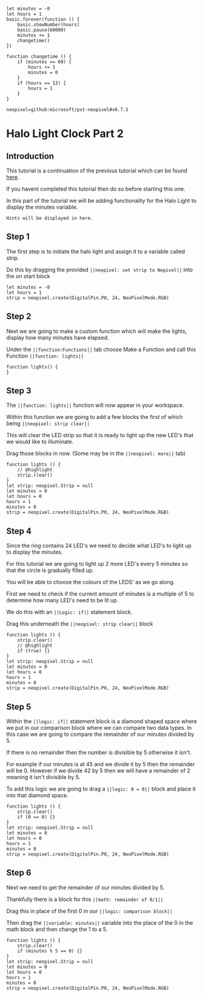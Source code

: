 ```template
let minutes = -0
let hours = 1
basic.forever(function () {
    basic.showNumber(hours)
    basic.pause(60000)
    minutes += 1
    changetime()
})

function changetime () {
    if (minutes == 60) {
        hours += 1
        minutes = 0
    }
    if (hours == 13) {
        hours = 1
    }
}
```

```package
neopixel=github:microsoft/pxt-neopixel#v0.7.5
```
# Halo Light Clock Part 2
## Introduction
This tutorial is a continuation of the previous tutorial which can be found [here](https://makecode.microbit.org/#tutorial:github:madmatt22790/halo_light_tutorial_part_1/tutorial).

If you havent completed this tutorial then do so before starting this one.

In this part of the tutorial we will be adding functionality for the Halo Light to display the minutes variable.
```
Hints will be displayed in here.
```
## Step 1
The first step is to initiate the halo light and assign it to a variable called strip.

Do this by dragging the provided ``||neopixel: set strip to Nepixel||`` into the on start block

```blocks
let minutes = -0
let hours = 1
strip = neopixel.create(DigitalPin.P0, 24, NeoPixelMode.RGB)
```

## Step 2
Next we are going to make a custom function which will make the lights, display how many minutes have elapsed.

Under the ``||function:Functions||`` tab choose Make a Function and call this Function ``||function: lights||``

```blocks
function lights() {
}
```

## Step 3
The ``||function: lights||`` function will now appear in your workspace. 

Within this function we are going to add a few blocks the first of which being ``||neopixel: strip clear||``

This will clear the LED strip so that it is ready to light up the new LED's that we would like to illuminate.


Drag those blocks in now. (Some may be in the ``||neopixel: more||`` tab)

```blocks
function lights () {
    // @highlight
    strip.clear()
}
let strip: neopixel.Strip = null
let minutes = 0
let hours = 0
hours = 1
minutes = 0
strip = neopixel.create(DigitalPin.P0, 24, NeoPixelMode.RGB)
```

## Step 4
Since the ring contains 24 LED's we need to decide what LED's to light up to display the minutes. 

For this tutorial we are going to light up 2 more LED's every 5 minutes so that the circle is gradually filled up. 

You will be able to choose the colours of the LEDS' as we go along.

First we need to check if the current amount of minutes is a multiple of 5 to determine how many LED's need to be lit up. 

We do this with an ``||Logic: if||`` statement block. 

Drag this underneath the ``||neopixel: strip clear||`` block
```blocks
function lights () {
    strip.clear()
    // @highlight
    if (true) {}
}
let strip: neopixel.Strip = null
let minutes = 0
let hours = 0
hours = 1
minutes = 0
strip = neopixel.create(DigitalPin.P0, 24, NeoPixelMode.RGB)
```

## Step 5
Within the ``||logic: if||`` statement block is a diamond shaped space where we put in our comparison block where we can compare two data types. In this case we are going to compare the remainder of our minutes divided by 5.

If there is no remainder then the number is divisible by 5 otherwise it isn't.

For example if our minutes is at 45 and we divide it by 5 then the remainder will be 0. However if we divide 42 by 5 then we will have a remainder of 2 meaning it isn't divisible by 5.

To add this logic we are going to drag a ``||logic: 0 = 0||`` block and place it into that diamond space. 

```blocks
function lights () {
    strip.clear()
    if (0 == 0) {}
}
let strip: neopixel.Strip = null
let minutes = 0
let hours = 0
hours = 1
minutes = 0
strip = neopixel.create(DigitalPin.P0, 24, NeoPixelMode.RGB)
```

## Step 6 
Next we need to get the remainder of our minutes divided by 5. 

Thankfully there is a block for this ``||math: remainder of 0/1||``

Drag this in place of the first 0 in our ``||logic: comparison block||``

Then drag the ``||variable: minutes||`` variable into the place of the 0 in the math block and then change the 1 to a 5.
```blocks
function lights () {
    strip.clear()
    if (minutes % 5 == 0) {}
}
let strip: neopixel.Strip = null
let minutes = 0
let hours = 0
hours = 1
minutes = 0
strip = neopixel.create(DigitalPin.P0, 24, NeoPixelMode.RGB)
```